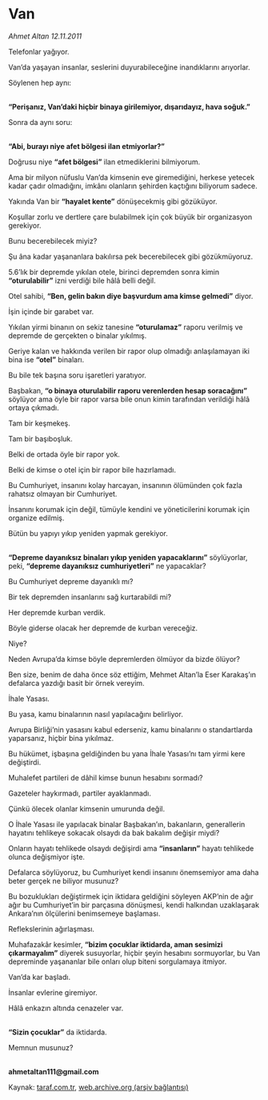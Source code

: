 # Van

*Ahmet Altan 12.11.2011*

<div class="yazi"><p>Telefonlar yağıyor.</p>
<p>Van’da yaşayan insanlar, seslerini duyurabileceğine inandıklarını arıyorlar.</p>
<p>Söylenen hep aynı:</p>
<p><b><br/>“Perişanız, Van’daki hiçbir binaya girilemiyor, dışarıdayız, hava soğuk.”</b></p>
<p>Sonra da aynı soru:</p>
<p><b><br/>“Abi, burayı niye afet bölgesi ilan etmiyorlar?”</b></p>
<p>Doğrusu niye <b>“afet bölgesi”</b> ilan etmediklerini bilmiyorum.</p>
<p>Ama bir milyon nüfuslu Van’da kimsenin eve giremediğini, herkese yetecek kadar çadır olmadığını, imkânı olanların şehirden kaçtığını biliyorum sadece.</p>
<p>Yakında Van bir <b>“hayalet kente”</b> dönüşecekmiş gibi gözüküyor.</p>
<p>Koşullar zorlu ve dertlere çare bulabilmek için çok büyük bir organizasyon gerekiyor.</p>
<p>Bunu becerebilecek miyiz?</p>
<p>Şu âna kadar yaşananlara bakılırsa pek becerebilecek gibi gözükmüyoruz.</p>
<p>5.6’lık bir depremde yıkılan otele, birinci depremden sonra kimin <b>“oturulabilir”</b> izni verdiği bile hâlâ belli değil.</p>
<p>Otel sahibi, <b>“Ben, gelin bakın diye başvurdum ama kimse gelmedi”</b> diyor.</p>
<p>İşin içinde bir garabet var.</p>
<p>Yıkılan yirmi binanın on sekiz tanesine <b>“oturulamaz”</b> raporu verilmiş ve depremde de gerçekten o binalar yıkılmış.</p>
<p>Geriye kalan ve hakkında verilen bir rapor olup olmadığı anlaşılamayan iki bina ise <b>“otel”</b> binaları.</p>
<p>Bu bile tek başına soru işaretleri yaratıyor.</p>
<p>Başbakan, <b>“o binaya oturulabilir raporu verenlerden hesap soracağını”</b> söylüyor ama öyle bir rapor varsa bile onun kimin tarafından verildiği hâlâ ortaya çıkmadı.</p>
<p>Tam bir keşmekeş.</p>
<p>Tam bir başıboşluk.</p>
<p>Belki de ortada öyle bir rapor yok.</p>
<p>Belki de kimse o otel için bir rapor bile hazırlamadı.</p>
<p>Bu Cumhuriyet, insanını kolay harcayan, insanının ölümünden çok fazla rahatsız olmayan bir Cumhuriyet.</p>
<p>İnsanını korumak için değil, tümüyle kendini ve yöneticilerini korumak için organize edilmiş.</p>
<p>Bütün bu yapıyı yıkıp yeniden yapmak gerekiyor.</p>
<p><b><br/>“Depreme dayanıksız binaları yıkıp yeniden yapacaklarını”</b> söylüyorlar, peki, <b>“depreme dayanıksız cumhuriyetleri”</b> ne yapacaklar?</p>
<p>Bu Cumhuriyet depreme dayanıklı mı?</p>
<p>Bir tek depremden insanlarını sağ kurtarabildi mi?</p>
<p>Her depremde kurban verdik.</p>
<p>Böyle giderse olacak her depremde de kurban vereceğiz.</p>
<p>Niye?</p>
<p>Neden Avrupa’da kimse böyle depremlerden ölmüyor da bizde ölüyor?</p>
<p>Ben size, benim de daha önce söz ettiğim, Mehmet Altan’la Eser Karakaş’ın defalarca yazdığı basit bir örnek vereyim.</p>
<p>İhale Yasası.</p>
<p>Bu yasa, kamu binalarının nasıl yapılacağını belirliyor.</p>
<p>Avrupa Birliği’nin yasasını kabul ederseniz, kamu binalarını o standartlarda yaparsanız, hiçbir bina yıkılmaz.</p>
<p>Bu hükümet, işbaşına geldiğinden bu yana İhale Yasası’nı tam yirmi kere değiştirdi.</p>
<p>Muhalefet partileri de dâhil kimse bunun hesabını sormadı?</p>
<p>Gazeteler haykırmadı, partiler ayaklanmadı.</p>
<p>Çünkü ölecek olanlar kimsenin umurunda değil.</p>
<p>O İhale Yasası ile yapılacak binalar Başbakan’ın, bakanların, generallerin hayatını tehlikeye sokacak olsaydı da bak bakalım değişir miydi?</p>
<p>Onların hayatı tehlikede olsaydı değişirdi ama <b>“insanların”</b> hayatı tehlikede olunca değişmiyor işte.</p>
<p>Defalarca söylüyoruz, bu Cumhuriyet kendi insanını önemsemiyor ama daha beter gerçek ne biliyor musunuz?</p>
<p>Bu bozuklukları değiştirmek için iktidara geldiğini söyleyen AKP’nin de ağır ağır bu Cumhuriyet’in bir parçasına dönüşmesi, kendi halkından uzaklaşarak Ankara’nın ölçülerini benimsemeye başlaması.</p>
<p>Reflekslerinin ağırlaşması.</p>
<p>Muhafazakâr kesimler, <b>“bizim çocuklar iktidarda, aman sesimizi çıkarmayalım”</b> diyerek susuyorlar, hiçbir şeyin hesabını sormuyorlar, bu Van depreminde yaşananlar bile onları olup biteni sorgulamaya itmiyor.</p>
<p>Van’da kar başladı.</p>
<p>İnsanlar evlerine giremiyor.</p>
<p>Hâlâ enkazın altında cenazeler var.</p>
<p><b><br/>“Sizin çocuklar”</b> da iktidarda.</p>
<p>Memnun musunuz?</p>
<p><b><br/>ahmetaltan111@gmail.com</b></p>
</div>

Kaynak: [taraf.com.tr](http://www.taraf.com.tr:80/ahmet-altan/makale-van-2.htm), [web.archive.org (arşiv bağlantısı)](http://web.archive.org/web/20131229024320/http://www.taraf.com.tr:80/ahmet-altan/makale-van-2.htm)
